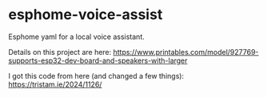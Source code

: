 # esphome-voice-assist
Esphome yaml for a local voice assistant.

Details on this project are here:
https://www.printables.com/model/927769-supports-esp32-dev-board-and-speakers-with-larger

I got this code from here (and changed a few things):  https://tristam.ie/2024/1126/
